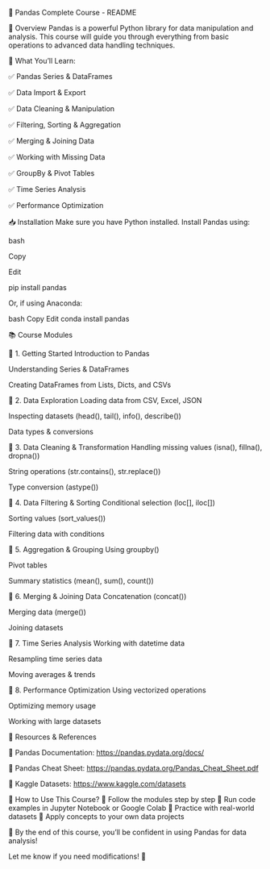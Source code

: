 📘 Pandas Complete Course - README


📌 Overview
Pandas is a powerful Python library for data manipulation and analysis. This course will guide you through everything from basic operations to advanced data handling techniques.


🔹 What You’ll Learn:

✅ Pandas Series & DataFrames

✅ Data Import & Export

✅ Data Cleaning & Manipulation

✅ Filtering, Sorting & Aggregation

✅ Merging & Joining Data

✅ Working with Missing Data

✅ GroupBy & Pivot Tables

✅ Time Series Analysis

✅ Performance Optimization


📥 Installation
Make sure you have Python installed. Install Pandas using:


bash

Copy

Edit

pip install pandas

Or, if using Anaconda:


bash
Copy
Edit
conda install pandas

📚 Course Modules

📌 1. Getting Started
Introduction to Pandas

Understanding Series & DataFrames

Creating DataFrames from Lists, Dicts, and CSVs

📌 2. Data Exploration
Loading data from CSV, Excel, JSON

Inspecting datasets (head(), tail(), info(), describe())

Data types & conversions

📌 3. Data Cleaning & Transformation
Handling missing values (isna(), fillna(), dropna())

String operations (str.contains(), str.replace())

Type conversion (astype())

📌 4. Data Filtering & Sorting
Conditional selection (loc[], iloc[])

Sorting values (sort_values())

Filtering data with conditions

📌 5. Aggregation & Grouping
Using groupby()

Pivot tables

Summary statistics (mean(), sum(), count())

📌 6. Merging & Joining Data
Concatenation (concat())

Merging data (merge())

Joining datasets

📌 7. Time Series Analysis
Working with datetime data

Resampling time series data

Moving averages & trends

📌 8. Performance Optimization
Using vectorized operations

Optimizing memory usage


Working with large datasets


📖 Resources & References

📌 Pandas Documentation: https://pandas.pydata.org/docs/

📌 Pandas Cheat Sheet: https://pandas.pydata.org/Pandas_Cheat_Sheet.pdf

📌 Kaggle Datasets: https://www.kaggle.com/datasets


🚀 How to Use This Course?
🔹 Follow the modules step by step
🔹 Run code examples in Jupyter Notebook or Google Colab
🔹 Practice with real-world datasets
🔹 Apply concepts to your own data projects

🎯 By the end of this course, you’ll be confident in using Pandas for data analysis!

Let me know if you need modifications! 🚀










